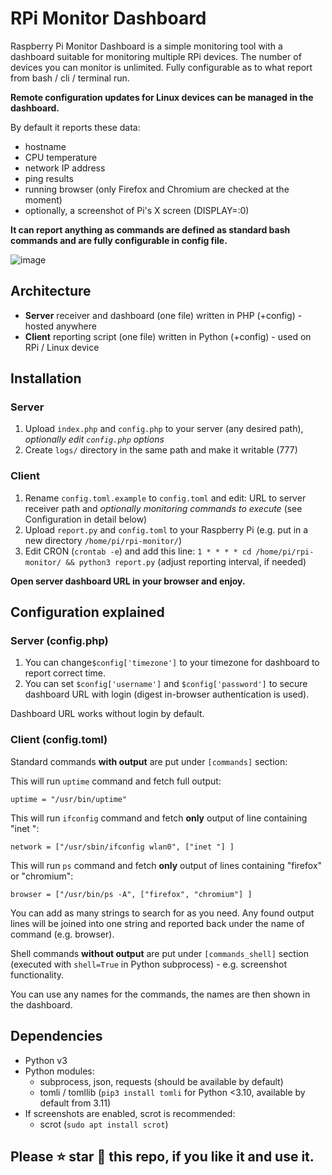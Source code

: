 # RPi Monitor Dashboard

Raspberry Pi Monitor Dashboard is a simple monitoring tool with a dashboard suitable for monitoring multiple RPi devices. The number of devices you can monitor is unlimited. Fully configurable as to what report from bash / cli / terminal run.

**Remote configuration updates for Linux devices can be managed in the dashboard.**

By default it reports these data:

* hostname
* CPU temperature
* network IP address
* ping results
* running browser (only Firefox and Chromium are checked at the moment)
* optionally, a screenshot of Pi's X screen (DISPLAY=:0)

**It can report anything as commands are defined as standard bash commands and are fully configurable in config file.**

![image](https://github.com/nekromoff/rpi-monitor-dashboard/assets/8550349/dd7d2664-dc8a-43d8-ba7c-b2a08751fc94)

## Architecture

* **Server** receiver and dashboard (one file) written in PHP (+config) - hosted anywhere
* **Client** reporting script (one file) written in Python (+config) - used on RPi / Linux device

## Installation

### Server
1. Upload `index.php` and `config.php` to your server (any desired path), _optionally edit `config.php` options_
2. Create `logs/` directory in the same path and make it writable (777)

### Client
1. Rename `config.toml.example` to `config.toml` and edit: URL to server receiver path and _optionally monitoring commands to execute_ (see Configuration in detail below)
2. Upload `report.py` and `config.toml` to your Raspberry Pi (e.g. put in a new directory `/home/pi/rpi-monitor/`)
3. Edit CRON (`crontab -e`) and add this line: `1 * * * * cd /home/pi/rpi-monitor/ && python3 report.py` (adjust reporting interval, if needed)

**Open server dashboard URL in your browser and enjoy.**

## Configuration explained

### Server (config.php)
1. You can change`$config['timezone']` to your timezone for dashboard to report correct time.
2. You can set `$config['username']` and `$config['password']` to secure dashboard URL with login (digest in-browser authentication is used).

Dashboard URL works without login by default.

### Client (config.toml)
Standard commands **with output** are put under `[commands]` section:

This will run `uptime` command and fetch full output:

```uptime = "/usr/bin/uptime"```

This will run `ifconfig` command and fetch **only** output of line containing "inet ":

```network = ["/usr/sbin/ifconfig wlan0", ["inet "] ]```

This will run `ps` command and fetch **only** output of lines containing "firefox" or "chromium":

```browser = ["/usr/bin/ps -A", ["firefox", "chromium"] ]```

You can add as many strings to search for as you need. Any found output lines will be joined into one string and reported back under the name of command (e.g. browser).

Shell commands **without output** are put under `[commands_shell]` section (executed with `shell=True` in Python subprocess) - e.g. screenshot functionality.

You can use any names for the commands, the names are then shown in the dashboard.

## Dependencies
* Python v3
* Python modules:
    * subprocess, json, requests (should be available by default)
    * tomli / tomllib (`pip3 install tomli` for Python <3.10, available by default from 3.11)
* If screenshots are enabled, scrot is recommended:
    * scrot (`sudo apt install scrot`)

## Please ⭐ star 🌟 this repo, if you like it and use it.
